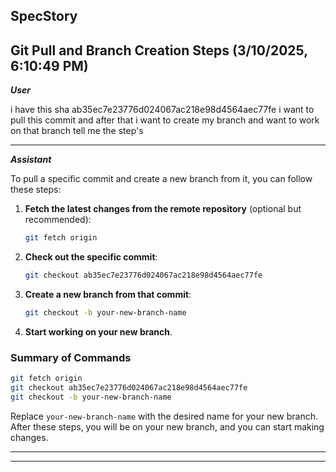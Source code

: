 ## SpecStory

## Git Pull and Branch Creation Steps (3/10/2025, 6:10:49 PM)

_**User**_

i have this sha ab35ec7e23776d024067ac218e98d4564aec77fe i want to pull this commit and after that i want to create my branch and want to work on that branch tell me the step's 

---

_**Assistant**_

To pull a specific commit and create a new branch from it, you can follow these steps:

1. **Fetch the latest changes from the remote repository** (optional but recommended):
   ```bash
   git fetch origin
   ```

2. **Check out the specific commit**:
   ```bash
   git checkout ab35ec7e23776d024067ac218e98d4564aec77fe
   ```

3. **Create a new branch from that commit**:
   ```bash
   git checkout -b your-new-branch-name
   ```

4. **Start working on your new branch**.

### Summary of Commands
```bash
git fetch origin
git checkout ab35ec7e23776d024067ac218e98d4564aec77fe
git checkout -b your-new-branch-name
```

Replace `your-new-branch-name` with the desired name for your new branch. After these steps, you will be on your new branch, and you can start making changes.

---



---

